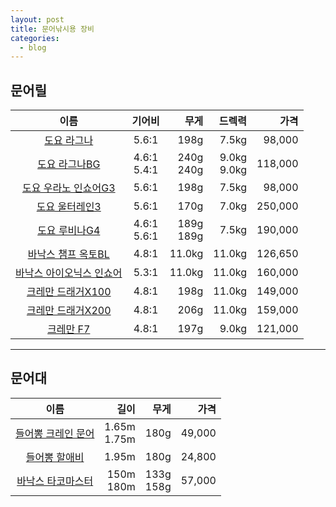 ```yaml
---
layout: post
title: 문어낚시용 장비
categories:
  - blog
---
```


## 문어릴

|                                                이름                                                 |     기어비     |         무게 |         드렉력 |    가격 |
| :-------------------------------------------------------------------------------------------------: | :------------: | -----------: | -------------: | ------: |
|                 [도요 라그나](http://fishingcool.co.kr/products/4351457484,"link")                  |     5.6:1      |         198g |          7.5kg |  98,000 |
|                [도요 라그나BG](http://fishingcool.co.kr/products/5500248188,"link")                 | 4.6:1<br>5.4:1 | 240g<br>240g | 9.0kg<br>9.0kg | 118,000 |
|             [도요 우라노 인쇼어G3](http://fishingcool.co.kr/products/4849871058,"link")             |     5.6:1      |         198g |          7.5kg |  98,000 |
|                [도요 울터레인3](http://fishingcool.co.kr/products/4849884672,"link")                |     5.6:1      |         170g |          7.0kg | 250,000 |
|                [도요 루비나G4 ](http://fishingcool.co.kr/products/4588823065,"link")                | 4.6:1<br>5.6:1 | 189g<br>189g |          7.5kg | 190,000 |
|                                       [바낙스 챔프 옥토BL ]()                                       |     4.8:1      |       11.0kg |         11.0kg | 126,650 |
| [바낙스 아이오닉스 인쇼어](https://www.wfish.co.kr/sp2/goods_data_view.htm?goods_idx=320725,"link") |     5.3:1      |       11.0kg |         11.0kg | 160,000 |
|              [크레만 드래거X100 ](http://fishingcool.co.kr/products/4961516487,"link")              |     4.8:1      |         198g |         11.0kg | 149,000 |
|              [크레만 드래거X200](http://fishingcool.co.kr/products/4961516487,"link")               |     4.8:1      |         206g |         11.0kg | 159,000 |
|                  [크레만 F7](http://fishingcool.co.kr/products/4961530514,"link")                   |     4.8:1      |         197g |          9.0kg | 121,000 |

---

## 문어대

|                                             이름                                              |           길이 |         무게 |   가격 |
| :-------------------------------------------------------------------------------------------: | -------------: | -----------: | -----: |
| [들어뽕 크레인 문어](https://www.wfish.co.kr/sp2/goods_data_view.htm?goods_idx=323513,"link") | 1.65m<br>1.75m |         180g | 49,000 |
|   [들어뽕 할애비](https://www.wfish.co.kr/sp2/goods_data_view.htm?goods_idx=239253,"link")    |          1.95m |         180g | 24,800 |
|              [바낙스 타코마스터](http://gombaw.co.kr/products/5489356446,"link")              |   150m<br>180m | 133g<br>158g | 57,000 |

